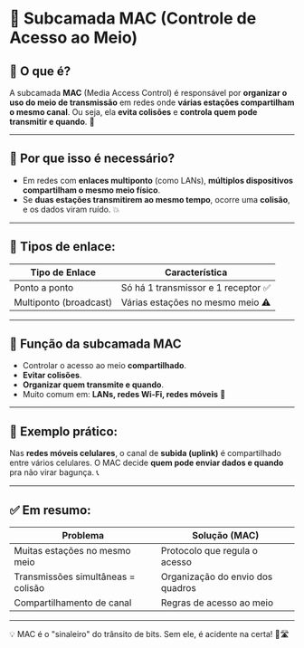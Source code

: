 # 🧩 Subcamada MAC (Controle de Acesso ao Meio)

## 📌 O que é?
A subcamada **MAC** (Media Access Control) é responsável por **organizar o uso do meio de transmissão** em redes onde **várias estações compartilham o mesmo canal**. Ou seja, ela **evita colisões** e **controla quem pode transmitir e quando**. &#x1F4E2;

---

## 🧠 Por que isso é necessário?

- Em redes com **enlaces multiponto** (como LANs), **múltiplos dispositivos compartilham o mesmo meio físico**.
- Se **duas estações transmitirem ao mesmo tempo**, ocorre uma **colisão**, e os dados viram ruído. &#x1F4A5;

---

## 📡 Tipos de enlace:
| Tipo de Enlace         | Característica                            |
|------------------------|-------------------------------------------|
| Ponto a ponto          | Só há 1 transmissor e 1 receptor ✅        |
| Multiponto (broadcast) | Várias estações no mesmo meio ⚠️         |

---

## 🎯 Função da subcamada MAC

- Controlar o acesso ao meio **compartilhado**.
- **Evitar colisões**.
- **Organizar quem transmite e quando**.
- Muito comum em: **LANs, redes Wi-Fi, redes móveis** &#x1F4F6;

---

## 📱 Exemplo prático:
Nas **redes móveis celulares**, o canal de **subida (uplink)** é compartilhado entre vários celulares. O MAC decide **quem pode enviar dados e quando** pra não virar bagunça. &#x1F4DE;

---

## ✅ Em resumo:
| Problema                            | Solução (MAC)                      |
|------------------------------------|------------------------------------|
| Muitas estações no mesmo meio      | Protocolo que regula o acesso      |
| Transmissões simultâneas = colisão | Organização do envio dos quadros   |
| Compartilhamento de canal          | Regras de acesso ao meio           |

---

💡 MAC é o "sinaleiro" do trânsito de bits. Sem ele, é acidente na certa! &#x1F6A5;&#x1F6E3;&#xFE0F;

